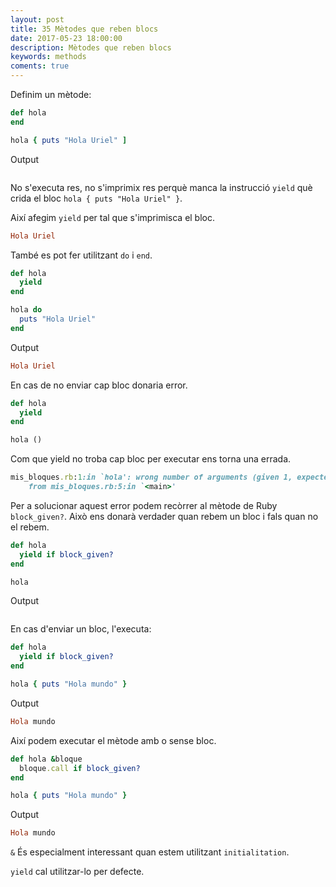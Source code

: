 ```yaml
---
layout: post
title: 35 Mètodes que reben blocs
date: 2017-05-23 18:00:00
description: Mètodes que reben blocs
keywords: methods
coments: true
---
```


Definim un mètode:

```ruby
def hola
end

hola { puts "Hola Uriel" ]
```

Output

```ruby

```

No s'executa res, no s'imprimix res perquè manca la instrucció `yield` què crida el bloc `hola { puts "Hola Uriel" }`.

Així afegim `yield` per tal que s'imprimisca el bloc.

```ruby
Hola Uriel
```

També es pot fer utilitzant `do` i `end`.

```ruby
def hola
  yield
end

hola do
  puts "Hola Uriel"
end
```
Output

```ruby
Hola Uriel
```

En cas de no enviar cap bloc donaria error.

```ruby
def hola
  yield
end

hola ()
```

Com que yield no troba cap bloc per executar ens torna una errada.

```ruby
mis_bloques.rb:1:in `hola': wrong number of arguments (given 1, expected 0) (ArgumentError)
	from mis_bloques.rb:5:in `<main>'
```

Per a solucionar aquest error podem recòrrer al mètode de Ruby `block_given?`. Això ens donarà verdader quan rebem un bloc i fals quan no el rebem.


```ruby
def hola
  yield if block_given?
end

hola
```

Output

```ruby

```

En cas d'enviar un bloc, l'executa:

```ruby
def hola
  yield if block_given?
end

hola { puts "Hola mundo" }
```

Output

```ruby
Hola mundo
```

Així podem executar el mètode amb o sense bloc.

```ruby
def hola &bloque
  bloque.call if block_given?
end

hola { puts "Hola mundo" }
```

Output

```ruby
Hola mundo
```

`&` És especialment interessant quan estem utilitzant `initialitation`.

`yield` cal utilitzar-lo per defecte.

